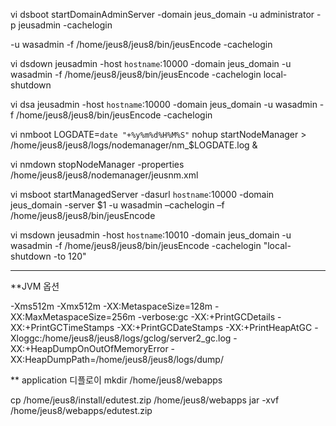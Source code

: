 vi dsboot
startDomainAdminServer -domain jeus_domain -u administrator -p jeusadmin -cachelogin

-u wasadmin -f /home/jeus8/jeus8/bin/jeusEncode  -cachelogin

vi dsdown
jeusadmin -host `hostname`:10000 -domain jeus_domain -u wasadmin -f /home/jeus8/jeus8/bin/jeusEncode -cachelogin local-shutdown

vi dsa
jeusadmin -host `hostname`:10000 -domain jeus_domain -u wasadmin -f /home/jeus8/jeus8/bin/jeusEncode -cachelogin

vi nmboot
LOGDATE=`date "+%y%m%d%H%M%S"`
nohup startNodeManager > /home/jeus8/jeus8/logs/nodemanager/nm_$LOGDATE.log &

vi nmdown
stopNodeManager -properties /home/jeus8/jeus8/nodemanager/jeusnm.xml

vi msboot
startManagedServer -dasurl `hostname`:10000 -domain jeus_domain -server $1  -u wasadmin –cachelogin –f /home/jeus8/jeus8/bin/jeusEncode

vi msdown
jeusadmin -host `hostname`:10010 -domain jeus_domain -u wasadmin -f /home/jeus8/jeus8/bin/jeusEncode -cachelogin "local-shutdown -to 120"

---

**JVM 옵션

-Xms512m -Xmx512m -XX:MetaspaceSize=128m -XX:MaxMetaspaceSize=256m
-verbose:gc
-XX:+PrintGCDetails -XX:+PrintGCTimeStamps -XX:+PrintGCDateStamps -XX:+PrintHeapAtGC
-Xloggc:/home/jeus8/jeus8/logs/gclog/server2_gc.log
-XX:+HeapDumpOnOutOfMemoryError
-XX:HeapDumpPath=/home/jeus8/jeus8/logs/dump/


**  application 디플로이
mkdir /home/jeus8/webapps


cp /home/jeus8/install/edutest.zip /home/jeus8/webapps
jar -xvf /home/jeus8/webapps/edutest.zip

